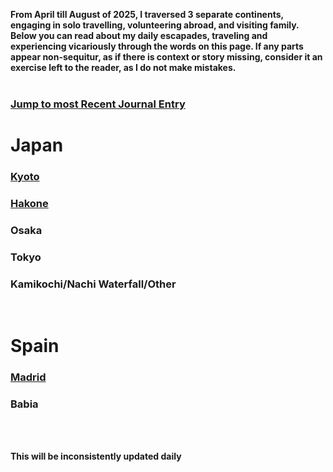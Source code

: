 <b> From April till August of 2025, I traversed 3 separate continents, engaging in solo travelling, volunteering abroad, and visiting family. Below you can read about my daily escapades, traveling and experiencing vicariously through the words on this page. If any parts appear non-sequitur, as if there is context or story missing, consider it an exercise left to the reader, as I do not make mistakes.  </b>
<br>
<br>
<style>
    a:link {
        color: inherit;
    }
    a:visited {
        color: inherit;
    }
    a:hover {
        color: blue;
        text-decoration: underline;
    }
</style>

<h3><a href="/japan#recent">Jump to most Recent Journal Entry</a></h3>

<h1>Japan</h1>

<h3><a href="/japan#kyoto">Kyoto</a></h3>
<h3><a href="/japan#hakone">Hakone</a></h3>
<h3>Osaka</h3>
<h3>Tokyo</h3>
<h3>Kamikochi/Nachi Waterfall/Other</h3>

<br>

# Spain

<h3><a href="/spain#madrid">Madrid</a></h3>
<h3>Babia</h3>


<br>
<br>

<b> This will be inconsistently updated daily </b>
